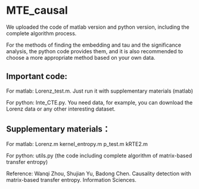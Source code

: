 # MTE_causal

We uploaded the code of matlab version and python version, including the complete algorithm process.

For the methods of finding the embedding and tau and the significance analysis, the python code provides them, and it is also recommended to choose a more appropriate method based on your own data.

## Important code:
For matlab: Lorenz_test.m.  Just run it with supplementary materials (matlab)

For python: Inte_CTE.py.  You need data, for example, you can download the Lorenz data or any other interesting dataset.

## Supplementary materials：

For matlab: Lorenz.m kernel_entropy.m p_test.m kRTE2.m

For python: utils.py (the code including complete algorithm of matrix-based transfer entropy)  







Reference: Wanqi Zhou, Shujian Yu, Badong Chen. Causality detection with matrix-based transfer entropy. Information Sciences.
